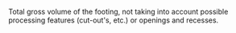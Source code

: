 Total gross volume of the footing, not taking into account possible processing features (cut-out's, etc.) or openings and recesses.
